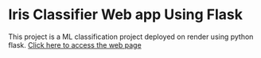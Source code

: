 <h1>
  Iris Classifier Web app Using Flask
</h1>
<body>
  This project is a ML classification project deployed on render using python flask.
  <a href="https://iris-classifier-pvw4.onrender.com">Click here to access the web page</a>
</body>
